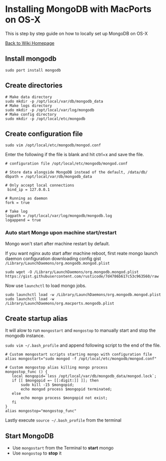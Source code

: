 # Installing MongoDB with MacPorts on OS-X 

This is step by step guide on how to locally set up MongoDB on OS-X

[Back to Wiki Homepage](Home.md)

## Install mongodb
```
sudo port install mongodb
```

## Create directories
```
# Make data directory
sudo mkdir -p /opt/local/var/db/mongodb_data
# Make logs directory
sudo mkdir -p /opt/local/var/log/mongodb
# Make config directory
sudo mkdir -p /opt/local/etc/mongodb
```

## Create configuration file
```
sudo vim /opt/local/etc/mongodb/mongod.conf
```

Enter the following if the file is blank and hit ctrl+x and save the file.

```
# configuration file /opt/local/etc/mongodb/mongod.conf

# Store data alongside MongoDB instead of the default, /data/db/
dbpath = /opt/local/var/db/mongodb_data

# Only accept local connections
 bind_ip = 127.0.0.1

# Running as daemon
fork = true

# Take log
logpath = /opt/local/var/log/mongodb/mongodb.log
logappend = true
```

### Auto start Mongo upon machine start/restart

Mongo won't start after machine restart by default. 

If you want nginx auto start after machine reboot, first reate mongo launch daemon configuration downloading config gist `/Library/LaunchDaemons/org.mongodb.mongod.plist`

```
sudo wget -O /Library/LaunchDaemons/org.mongodb.mongod.plist  https://gist.githubusercontent.com/rusticode/7d4786b617c53c963560/raw
```

Now use `launchctl` to load mongo jobs.
```
sudo launchctl load -w /Library/LaunchDaemons/org.mongodb.mongod.plist
sudo launchctl load -w /Library/LaunchDaemons/org.macports.mongodb.plist
```


## Create startup alias 

It will alow to run `mongostart` and `mongostop` to manually start and stop the mongodb instance.

`sudo vim ~/.bash_profile` and append following script to the end of the file.

```
# Custom mongostart scripts starting mongo with configuration file
alias mongostart="sudo mongod -f /opt/local/etc/mongodb/mongod.conf"

# Custom mongostop alias killing mongo process
mongostop_func () {
   local mongopid=`less /opt/local/var/db/mongodb_data/mongod.lock`;
   if [[ $mongopid =~ [[:digit:]] ]]; then
       sudo kill -15 $mongopid;
       echo mongod process $mongopid terminated;
   else
       echo mongo process $mongopid not exist;
   fi
}
alias mongostop="mongostop_func"
```

Lastly execute `source ~/.bash_profile` from the terminal


## Start MongoDB 

 - Use `mongostart` from the Terminal to **start** mongo 
 - Use `mongostop` to **stop** it

